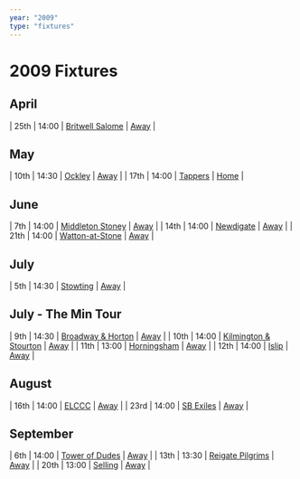 ```yaml
---
year: "2009"
type: "fixtures"
---
```


# 2009 Fixtures


## April

| 25th | 14:00 | [Britwell Salome](/2009/2009-britwell-salome) | [Away]() |

## May

| 10th | 14:30 | [Ockley](/2009/2009-ockley) | [Away](https://goo.gl/maps/vmhvFhbrVZGrsXAAA) |
| 17th | 14:00 | [Tappers](/2009/2009-tappers) | [Home](https://goo.gl/maps/w2skeCXwzZTEh7e26) |

## June

| 7th | 14:00 | [Middleton Stoney](/2009/2009-middleton-stoney) | [Away](https://goo.gl/maps/NKG1fHyPgmci55aGA) |
| 14th | 14:00 | [Newdigate](/2009/2009-newdigate) | [Away](https://goo.gl/maps/kQnkUfc3MdtqLyvd8) |
| 21th | 14:00 | [Watton-at-Stone](/2009/2009-watton-at-stone) | [Away](https://goo.gl/maps/JPBQawMsjLgYtVHk9) |

## July

| 5th | 14:30 | [Stowting](/2009/2009-stowting) | [Away](https://goo.gl/maps/A5HTfBKbD44fwSDq7) |

## July - The Min Tour

| 9th | 14:30 | [Broadway & Horton](/2009/2009-broadway-and-horton) | [Away](https://goo.gl/maps/orv3RETHUX95dBWv7) |
| 10th | 14:00 | [Kilmington & Stourton](/2009/2009-kilmington-and-stourton) | [Away]() |
| 11th | 13:00 | [Horningsham](/2009/2009-horningsham) | [Away](https://goo.gl/maps/SNpXcsajYDXfjmff7) |
| 12th | 14:00 | [Islip](/2009/2009-islip) | [Away]() |

## August

| 16th | 14:00 | [ELCCC](/2009/2009-elccc) | [Away]() |
| 23rd | 14:00 | [SB Exiles](/2009/2009-sb-exiles) | [Away]() |

## September

| 6th | 14:00 | [Tower of Dudes](/2009/2009-tower-of-dudes) | [Away]() |
| 13th | 13:30 | [Reigate Pilgrims](/2009/2009-reigate-pilgrims) | [Away](https://goo.gl/maps/z54KDhWLtQreY6xy9) |
| 20th | 13:00 | [Selling](/2009/2009-selling) | [Away](https://goo.gl/maps/pV2tb26PncWLNiBm9) |
